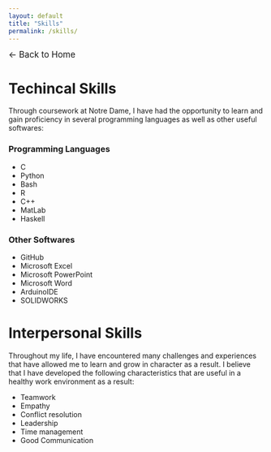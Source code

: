 ```yaml
---
layout: default
title: "Skills"
permalink: /skills/
---
```

<p><a href="/" style="text-decoration: none; font-size: 1.2em;">&#8592; Back to Home</a></p>

# Techincal Skills
Through coursework at Notre Dame, I have had the opportunity to learn and gain proficiency in several programming languages as well as other useful softwares:
### Programming Languages
- C
- Python
- Bash
- R
- C++
- MatLab
- Haskell

### Other Softwares
- GitHub
- Microsoft Excel
- Microsoft PowerPoint
- Microsoft Word
- ArduinoIDE
- SOLIDWORKS

# Interpersonal Skills
Throughout my life, I have encountered many challenges and experiences that have allowed me to learn and grow in character as a result. I believe that I have developed the following characteristics that are useful in a healthy work environment as a result: 
- Teamwork
- Empathy
- Conflict resolution
- Leadership
- Time management
- Good Communication
